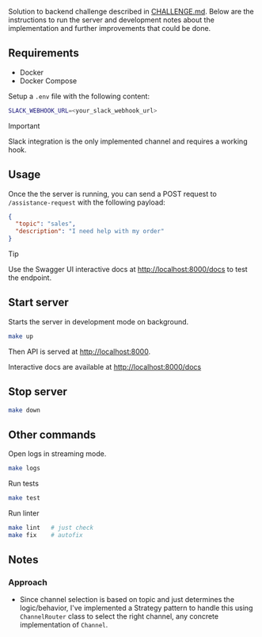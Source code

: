 Solution to backend challenge described in [CHALLENGE.md](CHALLENGE.md).
Below are the instructions to run the server and development notes about the implementation and further improvements that could be done.

## Requirements

- Docker
- Docker Compose

Setup a `.env` file with the following content:

```bash
SLACK_WEBHOOK_URL=<your_slack_webhook_url>
```

> [!IMPORTANT]
> Slack integration is the only implemented channel and requires a working hook.

## Usage

Once the the server is running, you can send a POST request to `/assistance-request` with the following payload:

```json
{
  "topic": "sales",
  "description": "I need help with my order"
}
```

> [!TIP]
> Use the Swagger UI interactive docs at [http://localhost:8000/docs](http://localhost:8000/docs) to test the endpoint.

## Start server

Starts the server in development mode on background.

```bash
make up
```

Then API is served at [http://localhost:8000](http://localhost:8000).

Interactive docs are available at [http://localhost:8000/docs](http://localhost:8000/docs)

## Stop server

```bash
make down
```

## Other commands

Open logs in streaming mode.

```bash
make logs
```

Run tests

```bash
make test
```

Run linter


```bash
make lint   # just check
make fix    # autofix
```

## Notes

### Approach

- Since channel selection is based on topic and just determines the logic/behavior, I've implemented a Strategy pattern to handle this using `ChannelRouter` class to select the right channel, any concrete implementation of `Channel`.